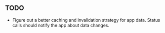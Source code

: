 ## TODO

- Figure out a better caching and invalidation strategy for app data. Status calls should notify the app about data changes.